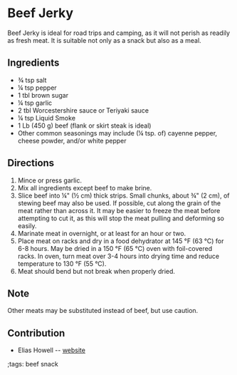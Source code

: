 # Beef Jerky

Beef Jerky is ideal for road trips and camping, as it will not perish as readily
as fresh meat. It is suitable not only as a snack but also as a meal.

## Ingredients

- ¾ tsp salt
- ¼ tsp pepper
- 1 tbl brown sugar
- ¼ tsp garlic
- 2 tbl Worcestershire sauce or Teriyaki sauce
- ¼ tsp Liquid Smoke
- 1 Lb (450 g) beef (flank or skirt steak is ideal)
- Other common seasonings may include (¼ tsp. of) cayenne pepper, cheese powder,
  and/or white pepper

## Directions

1. Mince or press garlic.
2. Mix all ingredients except beef to make brine.
3. Slice beef into ¼" (½ cm) thick strips. Small chunks, about ¾" (2 cm), of
   stewing beef may also be used. If possible, cut along the grain of the meat
   rather than across it. It may be easier to freeze the meat before attempting
   to cut it, as this will stop the meat pulling and deforming so easily.
4. Marinate meat in overnight, or at least for an hour or two.
5. Place meat on racks and dry in a food dehydrator at 145 °F (63 °C) for 6-8
   hours. May be dried in a 150 °F (65 °C) oven with foil-covered racks. In
   oven, turn meat over 3-4 hours into drying time and reduce temperature to 130
   °F (55 °C).
6. Meat should bend but not break when properly dried.

## Note

Other meats may be substituted instead of beef, but use caution.

## Contribution

- Elias Howell -- [website](https://snarf.top)

;tags: beef snack
